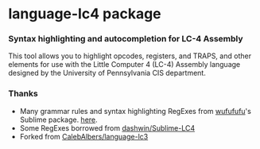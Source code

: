 # language-lc4 package

### Syntax highlighting and autocompletion for LC-4 Assembly

This tool allows you to highlight opcodes, registers, and TRAPS, and other
elements for use with the Little Computer 4 (LC-4) Assembly language designed
by the University of Pennsylvania CIS department.

### Thanks
- Many grammar rules and syntax highlighting RegExes from  [wufufufu](https://github.com/wufufufu)'s Sublime package. [here](https://github.com/wufufufu/Sublime-LC3).
- Some RegExes borrowed from [dashwin/Sublime-LC4](https://github.com/dashwin/Sublime-LC4)
- Forked from [CalebAlbers/language-lc3](https://github.com/CalebAlbers/language-lc3)

